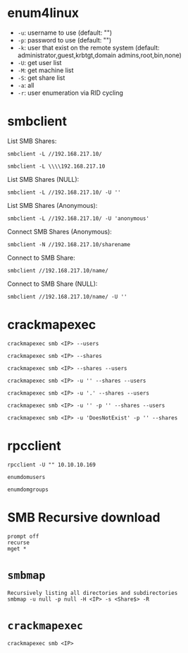 
# enum4linux
- `-u`: username to use (default: "")
- `-p`: password to use (default: "")
- `-k`: user that exist on the remote system (default: administrator,guest,krbtgt,domain admins,root,bin,none)
- `-U`: get user list
- `-M`: get machine list
- `-S`: get share list
- `-a`: all
- `-r`: user enumeration via RID cycling

# smbclient
List SMB Shares:
```
smbclient -L //192.168.217.10/
```
```
smbclient -L \\\\192.168.217.10
```

List SMB Shares (NULL):
```
smbclient -L //192.168.217.10/ -U ''
```
List SMB Shares (Anonymous):
```
smbclient -L //192.168.217.10/ -U 'anonymous'
```
Connect SMB Shares (Anonymous):
```
smbclient -N //192.168.217.10/sharename
```



Connect to SMB Share:
```
smbclient //192.168.217.10/name/
```

Connect to SMB Share (NULL):
```
smbclient //192.168.217.10/name/ -U ''
```
# crackmapexec
```
crackmapexec smb <IP> --users
```
```
crackmapexec smb <IP> --shares
```
```
crackmapexec smb <IP> --shares --users
```
```
crackmapexec smb <IP> -u '' --shares --users
```
```
crackmapexec smb <IP> -u '.' --shares --users
```
```
crackmapexec smb <IP> -u '' -p '' --shares --users
```
```
crackmapexec smb <IP> -u 'DoesNotExist' -p '' --shares
```


# rpcclient
```
rpcclient -U "" 10.10.10.169
```
```
enumdomusers
```
```
enumdomgroups
```

# SMB Recursive download
```
prompt off
recurse
mget *
```

# `smbmap`
```
Recursively listing all directories and subdirectories
smbmap -u null -p null -H <IP> -s <Share$> -R
```

# `crackmapexec`
```
crackmapexec smb <IP>
```
